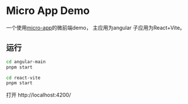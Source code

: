 # Micro App Demo

一个使用[micro-app](https://micro-zoe.github.io/)的微前端demo， 主应用为angular 子应用为React+Vite。

## 运行

```bash
cd angular-main
pnpm start
```

```bash
cd react-vite
pnpm start
```

打开 http://localhost:4200/
